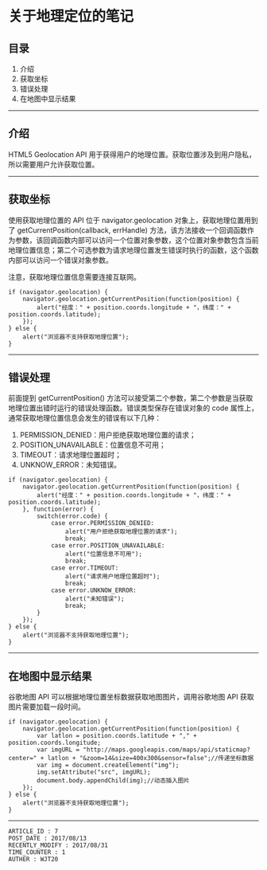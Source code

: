 
# 关于地理定位的笔记 #

## 目录 ##

1. 介绍
2. 获取坐标
3. 错误处理
4. 在地图中显示结果

---

## 介绍 ##

HTML5 Geolocation API 用于获得用户的地理位置。获取位置涉及到用户隐私，所以需要用户允许获取位置。

---

## 获取坐标 ##

使用获取地理位置的 API 位于 navigator.geolocation 对象上，获取地理位置用到了 getCurrentPosition(callback, errHandle) 方法，该方法接收一个回调函数作为参数，该回调函数内部可以访问一个位置对象参数，这个位置对象参数包含当前地理位置信息；第二个可选参数为请求地理位置发生错误时执行的函数，这个函数内部可以访问一个错误对象参数。

注意，获取地理位置信息需要连接互联网。

```
if (navigator.geolocation) {
    navigator.geolocation.getCurrentPosition(function(position) {
        alert("经度：" + position.coords.longitude + "，纬度：" + position.coords.latitude);
    });
} else {
    alert("浏览器不支持获取地理位置");
}
```

---

## 错误处理 ##

前面提到 getCurrentPosition() 方法可以接受第二个参数，第二个参数是当获取地理位置出错时运行的错误处理函数。错误类型保存在错误对象的 code 属性上，通常获取地理位置信息会发生的错误有以下几种：

1. PERMISSION_DENIED：用户拒绝获取地理位置的请求；
2. POSITION_UNAVAILABLE：位置信息不可用；
3. TIMEOUT：请求地理位置超时；
4. UNKNOW_ERROR：未知错误。

```
if (navigator.geolocation) {
    navigator.geolocation.getCurrentPosition(function(position) {
        alert("经度：" + position.coords.longitude + "，纬度：" + position.coords.latitude);
    }, function(error) {
        switch(error.code) {
            case error.PERMISSION_DENIED:
                alert("用户拒绝获取地理位置的请求");
                break;
            case error.POSITION_UNAVAILABLE:
                alert("位置信息不可用");
                break;
            case error.TIMEOUT:
                alert("请求用户地理位置超时");
                break;
            case error.UNKNOW_ERROR:
                alert("未知错误");
                break;
        }
    });
} else {
    alert("浏览器不支持获取地理位置");
}
```

---

## 在地图中显示结果 ##

谷歌地图 API 可以根据地理位置坐标数据获取地图图片，调用谷歌地图 API 获取图片需要加载一段时间。

```
if (navigator.geolocation) {
    navigator.geolocation.getCurrentPosition(function(position) {
        var latlon = position.coords.latitude + "," + position.coords.longitude;
        var imgURL = "http://maps.googleapis.com/maps/api/staticmap?center=" + latlon + "&zoom=14&size=400x300&sensor=false";//传递坐标数据
        var img = document.createElement("img");
        img.setAttribute("src", imgURL);
        document.body.appendChild(img);//动态插入图片
    });
} else {
    alert("浏览器不支持获取地理位置");
}
```

---

```
ARTICLE_ID : 7
POST_DATE : 2017/08/13
RECENTLY_MODIFY : 2017/08/31
TIME_COUNTER : 1
AUTHER : WJT20
```